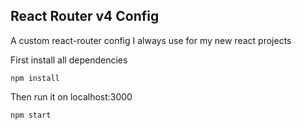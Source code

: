 ## React Router v4 Config
A custom react-router config I always use for my new react projects

First install all dependencies
```
npm install
```

Then run it on localhost:3000

```
npm start
```
